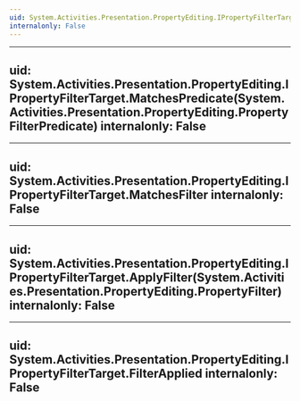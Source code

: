 ```yaml
---
uid: System.Activities.Presentation.PropertyEditing.IPropertyFilterTarget
internalonly: False
---
```


---
uid: System.Activities.Presentation.PropertyEditing.IPropertyFilterTarget.MatchesPredicate(System.Activities.Presentation.PropertyEditing.PropertyFilterPredicate)
internalonly: False
---

---
uid: System.Activities.Presentation.PropertyEditing.IPropertyFilterTarget.MatchesFilter
internalonly: False
---

---
uid: System.Activities.Presentation.PropertyEditing.IPropertyFilterTarget.ApplyFilter(System.Activities.Presentation.PropertyEditing.PropertyFilter)
internalonly: False
---

---
uid: System.Activities.Presentation.PropertyEditing.IPropertyFilterTarget.FilterApplied
internalonly: False
---
